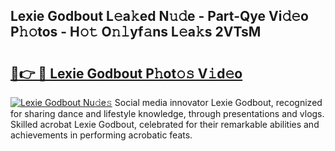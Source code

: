 ## Lexie Godbout L𝚎a𝚔ed N𝚞𝚍e - Part-Qye Vi𝚍𝚎o P𝚑𝚘tos - H𝚘𝚝 O𝚗𝚕yf𝚊ns L𝚎a𝚔s 2VTsM

# <h2><a href="http://kfcmp0r.oniu.top/?m=Lexie+Godbout">🔗👉 🔴 Lexie Godbout P𝚑ot𝚘𝚜 V𝚒d𝚎o</a></h2>

[![Lexie Godbout Nu𝚍e𝚜](https://i.imgur.com/0qMVB7G.gif)](http://kfcmp0r.oniu.top/?m=Lexie+Godbout)
Social media innovator Lexie Godbout, recognized for sharing dance and lifestyle knowledge, through presentations and vlogs. Skilled acrobat Lexie Godbout, celebrated for their remarkable abilities and achievements in performing acrobatic feats.  
